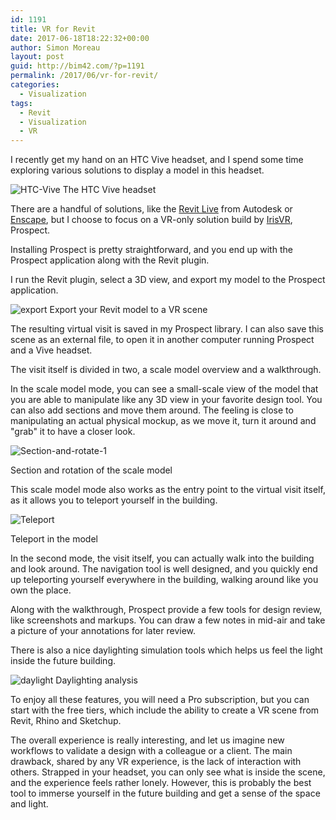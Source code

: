 ```yaml
---
id: 1191
title: VR for Revit
date: 2017-06-18T18:22:32+00:00
author: Simon Moreau
layout: post
guid: http://bim42.com/?p=1191
permalink: /2017/06/vr-for-revit/
categories:
  - Visualization
tags:
  - Revit
  - Visualization
  - VR
---
```

I recently get my hand on an HTC Vive headset, and I spend some time exploring various solutions to display a model in this headset.

![HTC-Vive](https://bim42.com/wp-content/uploads/2017/06/HTC-Vive.jpg)
The HTC Vive headset

There are a handful of solutions, like the [Revit Live](https://www.autodesk.com/products/revit-live/overview) from Autodesk or [Enscape](https://enscape3d.com/), but I choose to focus on a VR-only solution build by [IrisVR](https://irisvr.com), Prospect.

Installing Prospect is pretty straightforward, and you end up with the Prospect application along with the Revit plugin.

I run the Revit plugin, select a 3D view, and export my model to the Prospect application.

![export](https://bim42.com/wp-content/uploads/2017/06/export.png)
Export your Revit model to a VR scene

The resulting virtual visit is saved in my Prospect library. I can also save this scene as an external file, to open it in another computer running Prospect and a Vive headset.

The visit itself is divided in two, a scale model overview and a walkthrough.

In the scale model mode, you can see a small-scale view of the model that you are able to manipulate like any 3D view in your favorite design tool. You can also add sections and move them around. The feeling is close to manipulating an actual physical mockup, as we move it, turn it around and "grab" it to have a closer look.

![Section-and-rotate-1](https://bim42.com/wp-content/uploads/2017/06/Section-and-rotate-1.gif)

Section and rotation of the scale model

This scale model mode also works as the entry point to the virtual visit itself, as it allows you to teleport yourself in the building.

![Teleport](https://bim42.com/wp-content/uploads/2017/06/Teleport.gif)

Teleport in the model

In the second mode, the visit itself, you can actually walk into the building and look around. The navigation tool is well designed, and you quickly end up teleporting yourself everywhere in the building, walking around like you own the place.

Along with the walkthrough, Prospect provide a few tools for design review, like screenshots and markups. You can draw a few notes in mid-air and take a picture of your annotations for later review.

There is also a nice daylighting simulation tools which helps us feel the light inside the future building.

![daylight](https://bim42.com/wp-content/uploads/2017/06/daylight.gif)
Daylighting analysis

To enjoy all these features, you will need a Pro subscription, but you can start with the free tiers, which include the ability to create a VR scene from Revit, Rhino and Sketchup.

The overall experience is really interesting, and let us imagine new workflows to validate a design with a colleague or a client. The main drawback, shared by any VR experience, is the lack of interaction with others. Strapped in your headset, you can only see what is inside the scene, and the experience feels rather lonely. However, this is probably the best tool to immerse yourself in the future building and get a sense of the space and light.